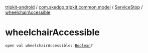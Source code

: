 [tripkit-android](../../index.md) / [com.skedgo.tripkit.common.model](../index.md) / [ServiceStop](index.md) / [wheelchairAccessible](./wheelchair-accessible.md)

# wheelchairAccessible

`open val wheelchairAccessible: `[`Boolean`](https://kotlinlang.org/api/latest/jvm/stdlib/kotlin/-boolean/index.html)`?`
